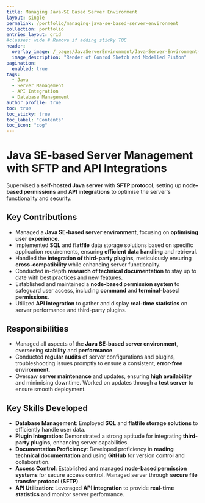 ```yaml
---
title: Managing Java-SE Based Server Environment
layout: single
permalink: /portfolio/managing-java-se-based-server-environment
collection: portfolio
entries_layout: grid
#classes: wide # Remove if adding sticky TOC
header:
  overlay_image: /_pages/JavaServerEnvironment/Java-Server-Environment-Splash.jpg
  image_description: "Render of Conrod Sketch and Modelled Piston"
pagination: 
  enabled: true
tags:
  - Java
  - Server Management
  - API Integration
  - Database Management
author_profile: true
toc: true
toc_sticky: true
toc_label: "Contents"
toc_icon: "cog"
---
```


# Java SE-based Server Management with SFTP and API Integrations

Supervised a **self-hosted Java server** with **SFTP protocol**, setting up **node-based permissions** and **API integrations** to optimise the server's functionality and security.

## Key Contributions

- Managed a **Java SE-based server environment**, focusing on **optimising user experience**.
- Implemented **SQL** and **flatfile** data storage solutions based on specific application requirements, ensuring **efficient data handling** and retrieval.
- Handled the **integration of third-party plugins**, meticulously ensuring **cross-compatibility** while enhancing server functionality.
- Conducted in-depth **research of technical documentation** to stay up to date with best practices and new features.
- Established and maintained a **node-based permission system** to safeguard user access, including **command** and **terminal-based permissions**.
- Utilized **API integration** to gather and display **real-time statistics** on server performance and third-party plugins.

## Responsibilities

- Managed all aspects of the **Java SE-based server environment**, overseeing **stability** and **performance**.
- Conducted **regular audits** of server configurations and plugins, troubleshooting issues promptly to ensure a consistent, **error-free environment**.
- Oversaw **server maintenance** and updates, ensuring **high availability** and minimising downtime. Worked on updates through a **test server** to ensure smooth deployment.

## Key Skills Developed

- **Database Management**: Employed **SQL** and **flatfile storage solutions** to efficiently handle user data.
- **Plugin Integration**: Demonstrated a strong aptitude for integrating **third-party plugins**, enhancing server capabilities.
- **Documentation Proficiency**: Developed proficiency in **reading technical documentation** and using **GitHub** for version control and collaboration.
- **Access Control**: Established and managed **node-based permission systems** for secure access control. Managed server through **secure file transfer protocol (SFTP)**.
- **API Utilization**: Leveraged **API integration** to provide **real-time statistics** and monitor server performance.